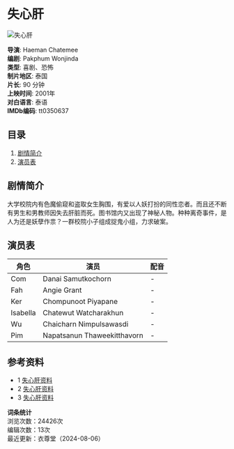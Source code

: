 # 失心肝

![失心肝](https://bkimg.cdn.bcebos.com/pic/4afbfbedab64034f78f00546459b6e310a55b319b760?x-bce-process=image/format,f_auto/quality,Q_70/resize,m_lfit,limit_1,w_536)

**导演**: Haeman Chatemee  
**编剧**: Pakphum Wonjinda  
**类型**: 喜剧、恐怖  
**制片地区**: 泰国  
**片长**: 90 分钟  
**上映时间**: 2001年  
**对白语言**: 泰语  
**IMDb编码**: tt0350637  

## 目录

1. [剧情简介](#剧情简介)
2. [演员表](#演员表)

## 剧情简介

大学校院内有色魔偷窥和盗取女生胸围，有爱以人妖打扮的同性恋者。而且还不断有男生和男教师因失去肝脏而死。图书馆内又出现了神秘人物。种种离奇事件，是人为还是妖孽作祟？一群校院小子组成捉鬼小组，力求破案。 

## 演员表

| 角色  | 演员                 | 配音 |
|-------|---------------------|------|
| Com   | Danai Samutkochorn  | -    |
| Fah   | Angie Grant         | -    |
| Ker   | Chompunoot Piyapane | -    |
| Isabella | Chatewut Watcharakhun | - |
| Wu    | Chaicharn Nimpulsawasdi | -  |
| Pim   | Napatsanun Thaweekitthavorn | - |

## 参考资料

- 1 [失心肝资料](https://www.baidu.com/s?ie=utf-8&fr=bks0000&wd=失心肝)
- 2 [失心肝资料](https://www.baidu.com/s?ie=utf-8&fr=bks0000&wd=失心肝)
- 3 [失心肝资料](https://www.baidu.com/s?ie=utf-8&fr=bks0000&wd=失心肝)

**词条统计**  
浏览次数：24426次  
编辑次数：13次  
最近更新：衣尊堂（2024-08-06）
